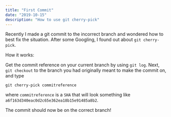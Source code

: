 ```yaml
---
title: "First Commit"
date: "2019-10-15"
description: "How to use git cherry-pick"
---
```


Recently I made a git commit to the incorrect branch and wondered how to best fix
the situation. After some Googling, I found out about `git cherry-pick`.

How it works:

Get the commit reference on your current branch by using `git log`. Next,
`git checkout` to the branch you had originally meant to make the commit on, and type

```
git cherry-pick commitreference
```

where `commitreference` is a `SHA` that will look
something like `a6f163d340eac0d2c65e362ea18b15e91485a8b2`.

The commit should now be on the correct branch!
